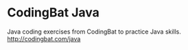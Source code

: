 # CodingBat Java

Java coding exercises from CodingBat to practice Java skills.
http://codingbat.com/java